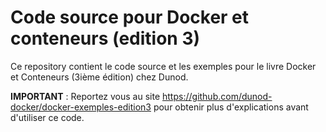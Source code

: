 # Code source pour Docker et conteneurs (edition 3)

Ce repository contient le code source et les exemples pour le livre Docker et Conteneurs (3ième édition) chez Dunod.

**IMPORTANT** : Reportez vous au site https://github.com/dunod-docker/docker-exemples-edition3 pour obtenir plus d'explications avant d'utiliser ce code.

